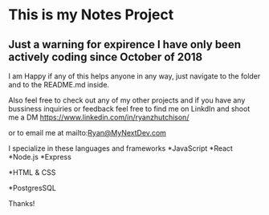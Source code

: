 # This is my Notes Project
## Just a warning for expirence I have only been actively coding since October of 2018

I am Happy if any of this helps anyone in any way, just navigate to the folder and to the README.md inside.

Also feel free to check out any of my other projects and if you have any bussiness inquiries or feedback feel free to find me on LinkdIn and shoot me a DM
https://www.linkedin.com/in/ryanzhutchison/

 or to email me at mailto:Ryan@MyNextDev.com
 
 I specialize in these languages and frameworks
 *JavaScript
  *React
  *Node.js
  *Express

 *HTML & CSS
 
 *PostgresSQL
 

Thanks!
